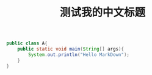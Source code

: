﻿---
layout: post
title: 测试我的中文标题
category: first-category
---

```java
public class A{
	public static void main(String[] args){
		System.out.println("Hello MarkDown");
	}
}
```